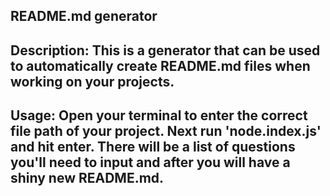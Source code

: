 ## README.md generator

## Description: This is a generator that can be used to automatically create README.md files when working on your projects. 

## Usage: Open your terminal to enter the correct file path of your project. Next run 'node.index.js' and hit enter. There will be a list of questions you'll need to input and after you will have a shiny new README.md.
